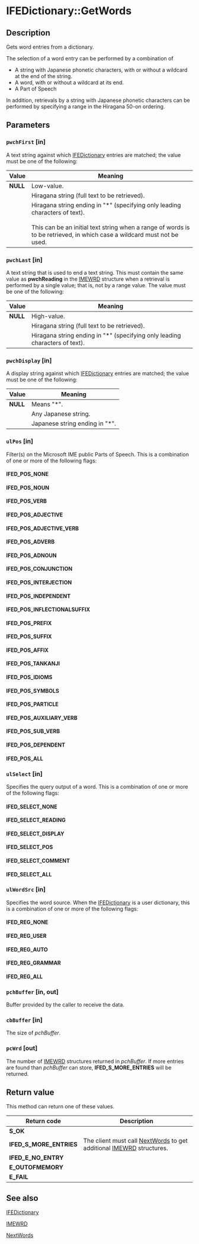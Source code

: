 # IFEDictionary::GetWords

## Description

Gets word entries from a dictionary.

The selection of a word entry can be performed by a combination of

* A string with Japanese phonetic characters, with or without a wildcard at the end of the string.
* A word, with or without a wildcard at its end.
* A Part of Speech

In addition, retrievals by a string with Japanese phonetic characters can be performed by specifying a range in the Hiragana 50-on ordering.

## Parameters

### `pwchFirst` [in]

A text string against which [IFEDictionary](https://learn.microsoft.com/windows/desktop/api/msime/nn-msime-ifedictionary) entries are matched; the value must be one of the following:

| Value | Meaning |
| --- | --- |
| **NULL** | Low-value. |
|  | Hiragana string (full text to be retrieved). |
|  | Hiragana string ending in "*" (specifying only leading characters of text).<br><br>This can be an initial text string when a range of words is to be retrieved, in which case a wildcard must not be used. |

### `pwchLast` [in]

A text string that is used to end a text string. This must contain the same value as **pwchReading** in the [IMEWRD](https://learn.microsoft.com/windows/desktop/api/msime/ns-msime-imewrd) structure when a retrieval is performed by a single value; that is, not by a range value. The value must be one of the following:

| Value | Meaning |
| --- | --- |
| **NULL** | High-value. |
|  | Hiragana string (full text to be retrieved). |
|  | Hiragana string ending in "*" (specifying only leading characters of text). |

### `pwchDisplay` [in]

A display string against which [IFEDictionary](https://learn.microsoft.com/windows/desktop/api/msime/nn-msime-ifedictionary) entries are matched; the value must be one of the following:

| Value | Meaning |
| --- | --- |
| **NULL** | Means "*". |
|  | Any Japanese string. |
|  | Japanese string ending in "*". |

### `ulPos` [in]

Filter(s) on the Microsoft IME public Parts of Speech. This is a combination of one or more of the following flags:

#### IFED_POS_NONE

#### IFED_POS_NOUN

#### IFED_POS_VERB

#### IFED_POS_ADJECTIVE

#### IFED_POS_ADJECTIVE_VERB

#### IFED_POS_ADVERB

#### IFED_POS_ADNOUN

#### IFED_POS_CONJUNCTION

#### IFED_POS_INTERJECTION

#### IFED_POS_INDEPENDENT

#### IFED_POS_INFLECTIONALSUFFIX

#### IFED_POS_PREFIX

#### IFED_POS_SUFFIX

#### IFED_POS_AFFIX

#### IFED_POS_TANKANJI

#### IFED_POS_IDIOMS

#### IFED_POS_SYMBOLS

#### IFED_POS_PARTICLE

#### IFED_POS_AUXILIARY_VERB

#### IFED_POS_SUB_VERB

#### IFED_POS_DEPENDENT

#### IFED_POS_ALL

### `ulSelect` [in]

Specifies the query output of a word. This is a combination of one or more of the following flags:

#### IFED_SELECT_NONE

#### IFED_SELECT_READING

#### IFED_SELECT_DISPLAY

#### IFED_SELECT_POS

#### IFED_SELECT_COMMENT

#### IFED_SELECT_ALL

### `ulWordSrc` [in]

Specifies the word source. When the [IFEDictionary](https://learn.microsoft.com/windows/desktop/api/msime/nn-msime-ifedictionary) is a user dictionary, this is a combination of one or more of the following flags:

#### IFED_REG_NONE

#### IFED_REG_USER

#### IFED_REG_AUTO

#### IFED_REG_GRAMMAR

#### IFED_REG_ALL

### `pchBuffer` [in, out]

Buffer provided by the caller to receive the data.

### `cbBuffer` [in]

The size of *pchBuffer*.

### `pcWrd` [out]

The number of [IMEWRD](https://learn.microsoft.com/windows/desktop/api/msime/ns-msime-imewrd) structures returned in *pchBuffer*. If more entries are found than *pchBuffer* can store, **IFED_S_MORE_ENTRIES** will be returned.

## Return value

This method can return one of these values.

| Return code | Description |
| --- | --- |
| **S_OK** |  |
| **IFED_S_MORE_ENTRIES** | The client must call [NextWords](https://learn.microsoft.com/windows/desktop/api/msime/nf-msime-ifedictionary-nextwords) to get additional [IMEWRD](https://learn.microsoft.com/windows/desktop/api/msime/ns-msime-imewrd) structures. |
| **IFED_E_NO_ENTRY** |  |
| **E_OUTOFMEMORY** |  |
| **E_FAIL** |  |

## See also

[IFEDictionary](https://learn.microsoft.com/windows/desktop/api/msime/nn-msime-ifedictionary)

[IMEWRD](https://learn.microsoft.com/windows/desktop/api/msime/ns-msime-imewrd)

[NextWords](https://learn.microsoft.com/windows/desktop/api/msime/nf-msime-ifedictionary-nextwords)